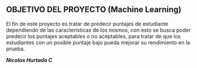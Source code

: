 ## OBJETIVO DEL PROYECTO (Machine Learning)

El fin de este proyecto es tratar de predecir puntajes de estudiante dependiendo de las caracteristicas de los mismos, con esto se busca poder predecir los puntajes aceptables o no aceptables, para tratar de que los estudiantes con un posible puntaje bajo pueda mejorar su rendimiento en la prueba.


***Nicolas Hurtado C***
